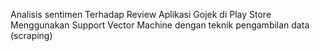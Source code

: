 Analisis sentimen Terhadap Review Aplikasi Gojek di Play Store Menggunakan Support Vector Machine dengan teknik pengambilan data (scraping)
